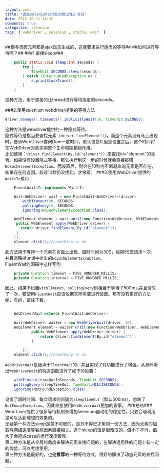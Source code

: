 ```yaml
---
layout: post
title: "提高selenium自动化的稳定性2-等待"
date: 2012-10-11 14:32
comments: true
categories: selenium
tags: [ webdriver , selenium , stable, wait  ]
---
```

##很多页面元素都是ajax动态生成的，这就要求进行适当的等待##
##如何进行等待呢？##
###1.直接sleep###
```java
	public static void sleep(int seconds) {
		try {
			TimeUnit.SECONDS.sleep(seconds);
		} catch (InterruptedException e) {
			e.printStackTrace();
		}
	}
```
这种方法，用于直接的让thread进行等待指定的seconds。  
<!--more-->
###2.使用selenium webdriver提供的等待方法
```java
driver.manage().timeouts().implicitlyWait(10, TimeUnit.SECONDS);
```
这种方法是webdriver提供的一种隐式等待。  
隐式等待是指当要查找元素（`driver.findElement()`），而这个元素没有马上出现时，告诉WebDriver查询Dom一定时间。默认值是0,但是设置之后，这个时间将在WebDriver对象实例整个生命周期都起作用。   
比如使用：`driver.findElement(By.id("element"));`来查找id="element"的元素。如果没有设置隐式等待，那么执行到这一步的时候就会直接报错`NoSuchElementException`。而设置后，则会在10秒内不断就查询元素是否存在，如果存在则返回。超过10秒仍没找到，才报错。
###3.使用WebDriver提供的`Wait<T>`接口
```java
	FluentWait<T> implements Wait<T>  

	Wait<WebDriver> wait = new FluentWait<WebDriver>(driver)
       .withTimeout(30, SECONDS)
       .pollingEvery(5, SECONDS)
       .ignoring(NoSuchElementException.class);

   	WebElement element = wait.until(new Function<WebDriver, WebElement>() {
     public WebElement apply(WebDriver driver) {
       return driver.findElement(By.id("element"));
     }
   	});
	element.click();//something to do
```
此方法用于等待一个元素在页面上出现，超时时间为30S，每隔5S去请求一次，并且忽略掉until中抛出的`NoSuchElementException`。   
FluentWait的源码中这样写到:    

```java
	private Duration timeout = FIVE_HUNDRED_MILLIS;  
	private Duration interval = FIVE_HUNDRED_MILLIS; 
```  
因此，如果不设置`withTimeout`、`pollingEvery`则相当于等待了500ms,并且请求了一次，要使用`FluentWait`应该依据实际需要进行设置。那有没有更好的方法呢，有的，请往下看。 

```java 

	WebDriverWait extends FluentWait<WebDriver>
	
	Wait<WebDriver> waiter = new WebDriverWait(driver, 10);
	WebElement element = waiter.until(new Function<WebDriver, WebElement>() {
			public WebElement apply(WebDriver driver) {
				return driver.findElement(By.id("element"));
			}
			
		});
	element.click();//something to do
```
`WebDriverWait`是继承于`FluentWait`的，并且实现了对功能进行了增强。从源码看出`WebDriverWait`的构造函数进行了如下的设置：   

```java
	withTimeout(timeOutInSeconds, TimeUnit.SECONDS);
    pollingEvery(sleepTimeOut, TimeUnit.MILLISECONDS);
    ignoring(NotFoundException.class);
```
设置了超时时间、每次请求的间隔为`sleepTimeOut`（默认500ms）、忽略了`NotFoundException`。因此直接使用`WebDriverWait`更加的省事。
###总结###
WebDriver提供了很多等待机制来增加selenium自动化的稳定性，只要合理利用是可以达到理想的效果的。   
无疑第一种方法sleep是最不可取的，是万不得已才用的一份方法，因为元素的加载与网络速度等客观因素直接相关。这个sleep的值是很难取的，值小了不行，值大了会造成case的运行速度缓慢。   
第二种方法是从全局的角度来解决元素查找问题的，在解决通用性的问题上有一定的优势，可以考虑使用。   
第三种方法是最好的，也是**推荐**的一种等待方式，很好的解决了动态元素的查找问题。   

---
